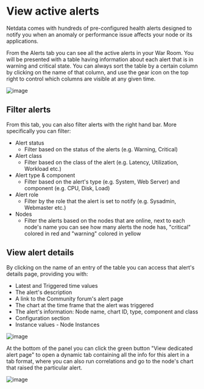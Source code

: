 # View active alerts

Netdata comes with hundreds of pre-configured health alerts designed to notify you when an anomaly or performance issue affects your node or its applications.

From the Alerts tab you can see all the active alerts in your War Room. You will be presented with a table having information about each alert that is in warning and critical state.
You can always sort the table by a certain column by clicking on the name of that column, and use the gear icon on the top right to control which columns are visible at any given time.

![image](https://user-images.githubusercontent.com/70198089/226340574-7e138dc7-5eab-4c47-a4a9-5f2640e38643.png)

## Filter alerts

From this tab, you can also filter alerts with the right hand bar. More specifically you can filter:

- Alert status
  - Filter based on the status of the alerts (e.g. Warning, Critical)
- Alert class
  - Filter based on the class of the alert (e.g. Latency, Utilization, Workload etc.)
- Alert type & component
  - Filter based on the alert's type (e.g. System, Web Server) and component (e.g. CPU, Disk, Load)
- Alert role
  - Filter by the role that the alert is set to notify (e.g. Sysadmin, Webmaster etc.)
- Nodes
  - Filter the alerts based on the nodes that are online, next to each node's name you can see how many alerts the node has, "critical" colored in red and "warning" colored in yellow

## View alert details

By clicking on the name of an entry of the table you can access that alert's details page, providing you with:

- Latest and Triggered time values
- The alert's description
- A link to the Community forum's alert page
- The chart at the time frame that the alert was triggered
- The alert's information: Node name, chart ID, type, component and class
- Configuration section
- Instance values - Node Instances

![image](https://user-images.githubusercontent.com/70198089/226339928-bae60140-0293-42cf-9713-ac4901708aba.png)

At the bottom of the panel you can click the green button "View dedicated alert page" to open a dynamic tab containing all the info for this alert in a tab format, where you can also run correlations and go to the node's chart that raised the particular alert.

![image](https://user-images.githubusercontent.com/70198089/226339794-61896c35-0b93-4ac9-92aa-07116fe63784.png)

<!-- 
## Local Netdata Agent dashboard

Find the alerts icon ![Alerts
icon](https://raw.githubusercontent.com/netdata/netdata-ui/98e31799c1ec0983f433537ff16d2ac2b0d994aa/src/components/icon/assets/alarm.svg)
in the top navigation to bring up a modal that shows currently raised alerts, all running alerts, and the alerts log.
Here is an example of a raised `system.cpu` alert, followed by the full list and alert log:

![Animated GIF of looking at raised alerts and the alert
log](https://user-images.githubusercontent.com/1153921/80842482-8c289500-8bb6-11ea-9791-600cfdbe82ce.gif)

And a static screenshot of the raised CPU alert: 

![Screenshot of a raised system CPU
alert](https://user-images.githubusercontent.com/1153921/80842330-2dfbb200-8bb6-11ea-8147-3cd366eb0f37.png)

The alert itself is named **system - cpu**, and its context is `system.cpu`. Beneath that is an auto-updating badge that
shows the latest value of the chart that triggered the alert.

With the three icons beneath that and the **role** designation, you can:

1.  Scroll to the chart associated with this raised alert.
2.  Copy a link to the badge to your clipboard.
3.  Copy the code to embed the badge onto another web page using an `<embed>` element.

The table on the right-hand side displays information about the health entity that triggered the alert, which you can
use as a reference to [configure alerts](https://github.com/netdata/netdata/blob/master/src/health/REFERENCE.md).
 -->
